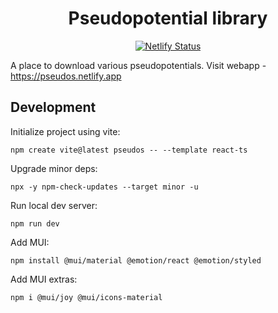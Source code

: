 <h1 align="center">Pseudopotential library</h1>

<p align="center">
<a href=https://app.netlify.com/sites/pseudos/deploys><img src="https://api.netlify.com/api/v1/badges/20168620-4d9d-4a72-a1ad-cf223f591d6f/deploy-status" alt="Netlify Status" /></a>
</p>

A place to download various pseudopotentials. Visit webapp -
https://pseudos.netlify.app


## Development

Initialize project using vite:
```console
npm create vite@latest pseudos -- --template react-ts
```

Upgrade minor deps:
```console
npx -y npm-check-updates --target minor -u
```

Run local dev server:
```console
npm run dev
```

Add MUI:
```console
npm install @mui/material @emotion/react @emotion/styled
```

Add MUI extras:
```console
npm i @mui/joy @mui/icons-material
```
